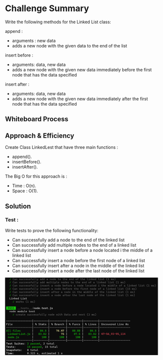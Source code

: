 # Challenge Summary

<!-- Description of the challenge -->

Write the following methods for the Linked List class:

append :

- arguments : new data
- adds a new node with the given data to the end of the list

insert before :

- arguments: data, new data
- adds a new node with the given new data immediately before the first node that has the data specified

insert after :

- arguments: data, new data
- adds a new node with the given new data immediately after the first node that has the data specified

## Whiteboard Process

<!-- Embedded whiteboard image -->

## Approach & Efficiency

<!-- What approach did you take? Why? What is the Big O space/time for this approach? -->
Create Class LinkedLest that have three main functions :

- append().
- insertBefore().
- insertAfter().

The Big O for this approach is :

- Time : O(n).
- Space : O(1).

## Solution

<!-- Show how to run your code, and examples of it in action -->
### Test :

Write tests to prove the following functionality:

- Can successfully add a node to the end of the linked list
- Can successfully add multiple nodes to the end of a linked list
- Can successfully insert a node before a node located i the middle of a linked list
- Can successfully insert a node before the first node of a linked list
- Can successfully insert after a node in the middle of the linked list
- Can successfully insert a node after the last node of the linked list

![linked-list-insertions-test](./assets/linked-list-insertions-test.png)
